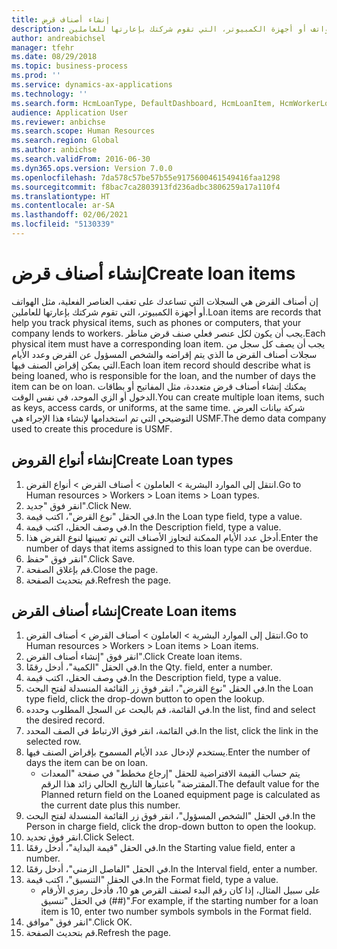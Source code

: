 ```yaml
---
title: إنشاء أصناف قرض
description: إن أصناف القرض هي السجلات التي تساعدك على تعقب العناصر الفعلية، مثل الهواتف أو أجهزة الكمبيوتر، التي تقوم شركتك بإعارتها للعاملين.
author: andreabichsel
manager: tfehr
ms.date: 08/29/2018
ms.topic: business-process
ms.prod: ''
ms.service: dynamics-ax-applications
ms.technology: ''
ms.search.form: HcmLoanType, DefaultDashboard, HcmLoanItem, HcmWorkerLookUp, HcmPersonnelManagementWorkspace
audience: Application User
ms.reviewer: anbichse
ms.search.scope: Human Resources
ms.search.region: Global
ms.author: anbichse
ms.search.validFrom: 2016-06-30
ms.dyn365.ops.version: Version 7.0.0
ms.openlocfilehash: 7da578c57be57b55e9175600461549416faa1298
ms.sourcegitcommit: f8bac7ca2803913fd236adbc3806259a17a110f4
ms.translationtype: HT
ms.contentlocale: ar-SA
ms.lasthandoff: 02/06/2021
ms.locfileid: "5130339"
---
```

# <a name="create-loan-items"></a><span data-ttu-id="3a7eb-103">إنشاء أصناف قرض</span><span class="sxs-lookup"><span data-stu-id="3a7eb-103">Create loan items</span></span>



<span data-ttu-id="3a7eb-104">إن أصناف القرض هي السجلات التي تساعدك على تعقب العناصر الفعلية، مثل الهواتف أو أجهزة الكمبيوتر، التي تقوم شركتك بإعارتها للعاملين.</span><span class="sxs-lookup"><span data-stu-id="3a7eb-104">Loan items are records that help you track physical items, such as phones or computers, that your company lends to workers.</span></span> <span data-ttu-id="3a7eb-105">يجب أن يكون لكل عنصر فعلي صنف قرض مناظر.</span><span class="sxs-lookup"><span data-stu-id="3a7eb-105">Each physical item must have a corresponding loan item.</span></span> <span data-ttu-id="3a7eb-106">يجب أن يصف كل سجل من سجلات أصناف القرض ما الذي يتم إقراضه والشخص المسؤول عن القرض وعدد الأيام التي يمكن إقراض الصنف فيها.</span><span class="sxs-lookup"><span data-stu-id="3a7eb-106">Each loan item record should describe what is being loaned, who is responsible for the loan, and the number of days the item can be on loan.</span></span> <span data-ttu-id="3a7eb-107">يمكنك إنشاء أصناف قرض متعددة، مثل المفاتيح أو بطاقات الدخول أو الزي الموحد، في نفس الوقت.</span><span class="sxs-lookup"><span data-stu-id="3a7eb-107">You can create multiple loan items, such as keys, access cards, or uniforms, at the same time.</span></span> <span data-ttu-id="3a7eb-108">شركة بيانات العرض التوضيحي التي تم استخدامها لإنشاء هذا الإجراء هي USMF.</span><span class="sxs-lookup"><span data-stu-id="3a7eb-108">The demo data company used to create this procedure is USMF.</span></span>


## <a name="create-loan-types"></a><span data-ttu-id="3a7eb-109">إنشاء أنواع القروض</span><span class="sxs-lookup"><span data-stu-id="3a7eb-109">Create Loan types</span></span>
1. <span data-ttu-id="3a7eb-110">انتقل إلى الموارد البشرية > العاملون > أصناف القرض > أنواع القرض.</span><span class="sxs-lookup"><span data-stu-id="3a7eb-110">Go to Human resources > Workers > Loan items > Loan types.</span></span>
2. <span data-ttu-id="3a7eb-111">انقر فوق "جديد".</span><span class="sxs-lookup"><span data-stu-id="3a7eb-111">Click New.</span></span>
3. <span data-ttu-id="3a7eb-112">في الحقل "نوع القرض"، اكتب قيمة.</span><span class="sxs-lookup"><span data-stu-id="3a7eb-112">In the Loan type field, type a value.</span></span>
4. <span data-ttu-id="3a7eb-113">في وصف الحقل، اكتب قيمة.</span><span class="sxs-lookup"><span data-stu-id="3a7eb-113">In the Description field, type a value.</span></span>
5. <span data-ttu-id="3a7eb-114">أدخل عدد الأيام الممكنة لتجاوز الأصناف التي تم تعيينها لنوع القرض هذا.</span><span class="sxs-lookup"><span data-stu-id="3a7eb-114">Enter the number of days that items assigned to this loan type can be overdue.</span></span> 
6. <span data-ttu-id="3a7eb-115">انقر فوق "حفظ".</span><span class="sxs-lookup"><span data-stu-id="3a7eb-115">Click Save.</span></span>
7. <span data-ttu-id="3a7eb-116">قم بإغلاق الصفحة.</span><span class="sxs-lookup"><span data-stu-id="3a7eb-116">Close the page.</span></span>
8. <span data-ttu-id="3a7eb-117">قم بتحديث الصفحة.</span><span class="sxs-lookup"><span data-stu-id="3a7eb-117">Refresh the page.</span></span>

## <a name="create-loan-items"></a><span data-ttu-id="3a7eb-118">إنشاء أصناف القرض</span><span class="sxs-lookup"><span data-stu-id="3a7eb-118">Create Loan items</span></span>
1. <span data-ttu-id="3a7eb-119">انتقل إلى الموارد البشرية > العاملون > أصناف القرض > أصناف القرض‬.</span><span class="sxs-lookup"><span data-stu-id="3a7eb-119">Go to Human resources > Workers > Loan items > Loan items.</span></span>
2. <span data-ttu-id="3a7eb-120">انقر فوق "إنشاء أصناف القرض‬".</span><span class="sxs-lookup"><span data-stu-id="3a7eb-120">Click Create loan items.</span></span>
3. <span data-ttu-id="3a7eb-121">في الحقل "الكمية‬"، أدخل رقمًا.</span><span class="sxs-lookup"><span data-stu-id="3a7eb-121">In the Qty. field, enter a number.</span></span>
4. <span data-ttu-id="3a7eb-122">في وصف الحقل، اكتب قيمة.</span><span class="sxs-lookup"><span data-stu-id="3a7eb-122">In the Description field, type a value.</span></span>
5. <span data-ttu-id="3a7eb-123">في الحقل "نوع القرض"، انقر فوق زر القائمة المنسدلة لفتح البحث.</span><span class="sxs-lookup"><span data-stu-id="3a7eb-123">In the Loan type field, click the drop-down button to open the lookup.</span></span>
6. <span data-ttu-id="3a7eb-124">في القائمة، قم بالبحث عن السجل المطلوب وحدده.</span><span class="sxs-lookup"><span data-stu-id="3a7eb-124">In the list, find and select the desired record.</span></span>
7. <span data-ttu-id="3a7eb-125">في القائمة، انقر فوق الارتباط في الصف المحدد.</span><span class="sxs-lookup"><span data-stu-id="3a7eb-125">In the list, click the link in the selected row.</span></span>
8. <span data-ttu-id="3a7eb-126">يستخدم لإدخال عدد الأيام المسموح بإقراض الصنف فيها.</span><span class="sxs-lookup"><span data-stu-id="3a7eb-126">Enter the number of days the item can be on loan.</span></span>
    * <span data-ttu-id="3a7eb-127">يتم حساب القيمة الافتراضية للحقل "إرجاع مخطط‬" في صفحة "المعدات المقترضة‬" باعتبارها التاريخ الحالي زائد هذا الرقم.</span><span class="sxs-lookup"><span data-stu-id="3a7eb-127">The default value for the Planned return field on the Loaned equipment page is calculated as the current date plus this number.</span></span>  
9. <span data-ttu-id="3a7eb-128">في الحقل "الشخص المسؤول‬"، انقر فوق زر القائمة المنسدلة لفتح البحث.</span><span class="sxs-lookup"><span data-stu-id="3a7eb-128">In the Person in charge field, click the drop-down button to open the lookup.</span></span>
10. <span data-ttu-id="3a7eb-129">انقر فوق تحديد.</span><span class="sxs-lookup"><span data-stu-id="3a7eb-129">Click Select.</span></span>
11. <span data-ttu-id="3a7eb-130">في الحقل "‏‫قيمة البداية‬"، أدخل رقمًا.</span><span class="sxs-lookup"><span data-stu-id="3a7eb-130">In the Starting value field, enter a number.</span></span>
12. <span data-ttu-id="3a7eb-131">في الحقل "الفاصل الزمني"، أدخل رقمًا.</span><span class="sxs-lookup"><span data-stu-id="3a7eb-131">In the Interval field, enter a number.</span></span>
13. <span data-ttu-id="3a7eb-132">في الحقل "التنسيق"، اكتب قيمة.</span><span class="sxs-lookup"><span data-stu-id="3a7eb-132">In the Format field, type a value.</span></span>
    * <span data-ttu-id="3a7eb-133">على سبيل المثال، إذا كان رقم البدء لصنف القرص هو 10، فأدخل رمزي الأرقام (##) في الحقل "تنسيق".</span><span class="sxs-lookup"><span data-stu-id="3a7eb-133">For example, if the starting number for a loan item is 10, enter two number symbols symbols in the Format field.</span></span>  
14. <span data-ttu-id="3a7eb-134">انقر فوق "موافق".</span><span class="sxs-lookup"><span data-stu-id="3a7eb-134">Click OK.</span></span>
15. <span data-ttu-id="3a7eb-135">قم بتحديث الصفحة.</span><span class="sxs-lookup"><span data-stu-id="3a7eb-135">Refresh the page.</span></span>


